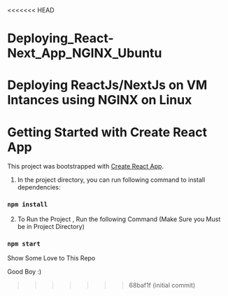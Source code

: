 <<<<<<< HEAD
# Deploying_React-Next_App_NGINX_Ubuntu
Deploying ReactJs/NextJs on VM Intances using NGINX on Linux
=======
# Getting Started with Create React App

This project was bootstrapped with [Create React App](https://github.com/facebook/create-react-app).

1) In the project directory, you can run following command to install dependencies:

### `npm install`

2) To Run the Project , Run the following Command (Make Sure you Must be in Project Directory)

### `npm start`

Show Some Love to This Repo

Good Boy :)
>>>>>>> 68baf1f (initial commit)
